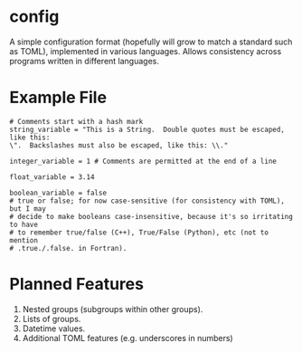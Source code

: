 # config
A simple configuration format (hopefully will grow to match a standard such as
TOML), implemented in various languages.  Allows consistency across programs
written in different languages.

# Example File

```
# Comments start with a hash mark
string_variable = "This is a String.  Double quotes must be escaped, like this:
\".  Backslashes must also be escaped, like this: \\."

integer_variable = 1 # Comments are permitted at the end of a line

float_variable = 3.14

boolean_variable = false
# true or false; for now case-sensitive (for consistency with TOML), but I may
# decide to make booleans case-insensitive, because it's so irritating to have
# to remember true/false (C++), True/False (Python), etc (not to mention
# .true./.false. in Fortran).
```

# Planned Features

1. Nested groups (subgroups within other groups).
2. Lists of groups.
3. Datetime values.
4. Additional TOML features (e.g. underscores in numbers)

